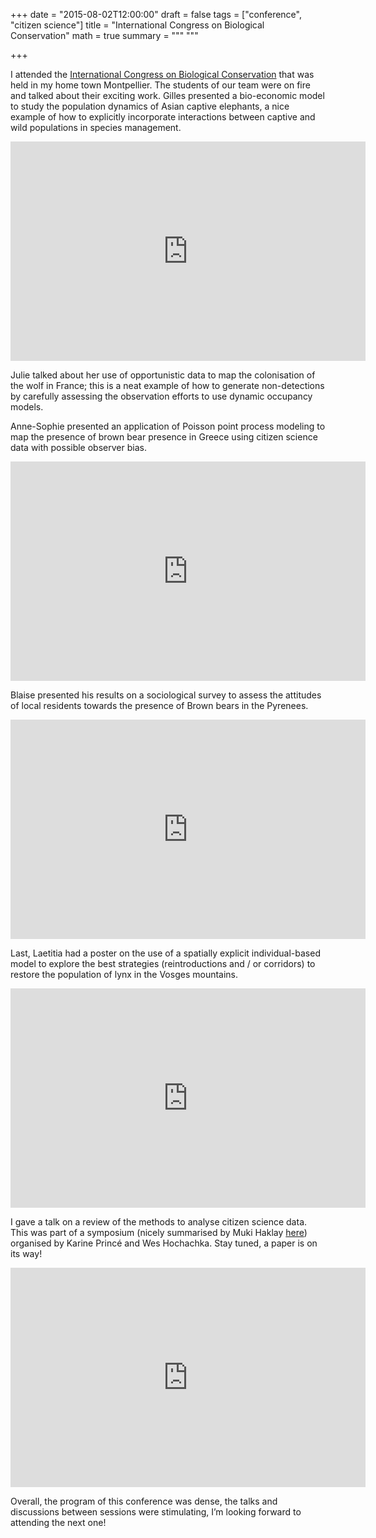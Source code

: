 +++
date = "2015-08-02T12:00:00"
draft = false
tags = ["conference", "citizen science"]
title = "International Congress on Biological Conservation"
math = true
summary = """
"""

+++
 
I attended the <a href="http://www.iccb-eccb2015.org/" target="_blank">International 
Congress on Biological Conservation</a> that was held in my home town Montpellier. 
The students of our team were on fire and talked about their exciting work. Gilles 
presented a 
bio-economic model to study the population dynamics of Asian captive elephants, 
a nice example of how to explicitly incorporate interactions between captive and wild 
populations in species management. 

<iframe src="https://widgets.figshare.com/articles/4833113/embed?show_title=1" width="568" height="351" frameborder="0"></iframe>

Julie talked about her use of opportunistic data to map the colonisation of the wolf in France; this is a neat 
example of how to generate non-detections by carefully assessing the observation efforts 
to use dynamic occupancy models. 

Anne-Sophie presented 
an 
application of Poisson point process modeling to map the presence of brown bear presence in 
Greece using citizen science data with possible observer bias. 

<iframe src="https://widgets.figshare.com/articles/4833125/embed?show_title=0" width="568" height="351" frameborder="0"></iframe>

Blaise presented his 
results on a 
sociological survey to assess the attitudes of local residents towards the presence of Brown 
bears in the Pyrenees. 

<iframe src="https://widgets.figshare.com/articles/4833122/embed?show_title=1" width="568" height="351" frameborder="0"></iframe>

Last, Laetitia had a poster on the use of 
a 
spatially explicit individual-based model to explore the best strategies (reintroductions 
and / or corridors) to restore the population of lynx in the Vosges mountains. 

<iframe src="https://widgets.figshare.com/articles/4833116/embed?show_title=1" width="568" height="351" frameborder="0"></iframe>

I 
gave a talk 
on a 
review of the methods to analyse citizen science data. This was part of a symposium (nicely 
summarised by Muki Haklay <a href="https://povesham.wordpress.com/2015/08/04/notes-from-iccbeccb-2015-day-2-citizen-science-data-quality/" target="_blank">here</a>) 
organised by Karine Princé and Wes Hochachka. Stay tuned, a paper is on its way! 

<iframe src="https://widgets.figshare.com/articles/4833110/embed?show_title=1" width="568" height="351" frameborder="0"></iframe>

Overall, the program 
of this conference was dense, the talks and discussions between sessions were stimulating, 
I’m looking forward to attending the next one!
